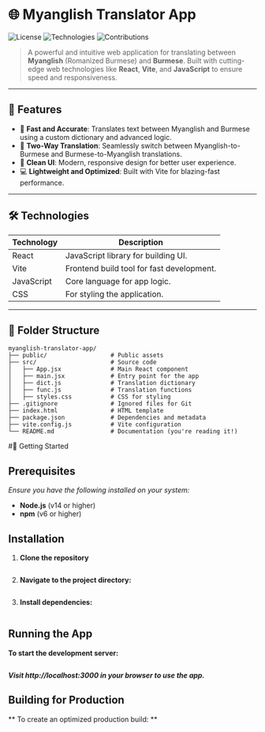 # 🌐 Myanglish Translator App

![License](https://img.shields.io/github/license/yourusername/myanglish-translator-app?color=blue&style=for-the-badge)
![Technologies](https://img.shields.io/badge/Technologies-React%20%7C%20Vite%20%7C%20JavaScript%20%7C%20CSS-blue?style=for-the-badge)
![Contributions](https://img.shields.io/badge/Contributions-Welcome-brightgreen?style=for-the-badge)

> A powerful and intuitive web application for translating between **Myanglish** (Romanized Burmese) and **Burmese**. Built with cutting-edge web technologies like **React**, **Vite**, and **JavaScript** to ensure speed and responsiveness.

---

## 🌟 Features

- 🚀 **Fast and Accurate**: Translates text between Myanglish and Burmese using a custom dictionary and advanced logic.
- 🔄 **Two-Way Translation**: Seamlessly switch between Myanglish-to-Burmese and Burmese-to-Myanglish translations.
- 🎨 **Clean UI**: Modern, responsive design for better user experience.
- 💻 **Lightweight and Optimized**: Built with Vite for blazing-fast performance.

---

## 🛠️ Technologies

| Technology  | Description                              |
|-------------|------------------------------------------|
| React       | JavaScript library for building UI.      |
| Vite        | Frontend build tool for fast development.|
| JavaScript  | Core language for app logic.             |
| CSS         | For styling the application.             |

---

## 📂 Folder Structure

```plaintext
myanglish-translator-app/
├── public/                  # Public assets
├── src/                     # Source code
│   ├── App.jsx              # Main React component
│   ├── main.jsx             # Entry point for the app
│   ├── dict.js              # Translation dictionary
│   ├── func.js              # Translation functions
│   ├── styles.css           # CSS for styling
├── .gitignore               # Ignored files for Git
├── index.html               # HTML template
├── package.json             # Dependencies and metadata
├── vite.config.js           # Vite configuration
└── README.md                # Documentation (you're reading it!)
```

#🚀 Getting Started

## Prerequisites
*Ensure you have the following installed on your system:*
- **Node.js** (v14 or higher)
- **npm** (v6 or higher)

## Installation
1. **Clone the repository**
   ``` git clone https://github.com/yourusername/myanglish-translator-app.git
   
2. **Navigate to the project directory:**
   ``` cd myanglish-translator-app
   
3. **Install dependencies:**
   ``` npm install
   
## Running the App

**To start the development server:**
``` npm run dev
```

***Visit http://localhost:3000 in your browser to use the app.***

## Building for Production
 ** To create an optimized production build: **

 ``` npm run build






